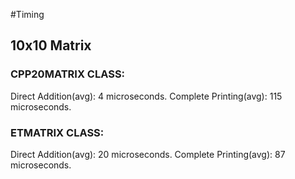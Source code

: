 #Timing
## 10x10 Matrix
### CPP20MATRIX CLASS:
Direct Addition(avg):     4 microseconds.
Complete Printing(avg): 115 microseconds.

### ETMATRIX CLASS:
Direct Addition(avg):    20 microseconds.
Complete Printing(avg):  87 microseconds.
